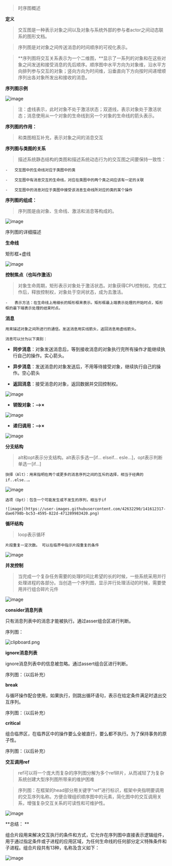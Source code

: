 > 时序图概述   

**定义**

  >   交互图是一种表示对象之间以及对象与系统外部的参与者actor之间动态联系的图形文档。

  >   序列图是对对象之间传送消息的时间顺序的可视化表示。

  >   **序列图将交互关系表示为一个二维图，**显示了一系列的对象和在这些对象之间发送和接受消息的先后顺序。顺序图中水平方向为对象维，沿水平方向排列参与交互的对象；竖向方向为时间维，沿垂直向下方向按时间递增顺序列出各对象所发出和接收的消息。

**序列图示例**

![image](https://user-images.githubusercontent.com/42632290/141611183-b28e679e-3e49-44fe-bb64-1cd37144a225.png)  

  >   注：虚线表示，此时对象不处于激活状态；双道线，表示对象处于激活状态；消息使用从一个对象的生命线到另一个对象的生命线的箭头表示。

**序列图的作用：**

  >   和类图相互补充，表示对象之间的消息交互  

**序列图与类图的关系**

  >   描述系统静态结构的类图和描述系统动态行为的交互图之间要保持一致性：

    -   交互图中的生命线对应于类图中的类  

    -   交互图中有消息交互的生命线，对应在类图中的两个类之间应该有一定的关联  

    -   交互图中的消息对应于类图中接受该消息生命线所对应的类的某个操作  

**序列图的组成：**

  >   序列图是由对象、生命线、激活和消息等构成的。

![image](https://user-images.githubusercontent.com/42632290/141611459-a237fdf3-9da9-4323-a702-e5f6e0233e5b.png)  

  序列图的详细描述

**生命线**

  矩形框+虚线

![image](https://user-images.githubusercontent.com/42632290/141611469-9f1d3f04-76d6-47fe-ab77-1e55e0add43e.png)  

**控制焦点（也叫作激活）**

  >   对象生命周期，矩形表示对象处于激活状态。对象获得CPU控制权。完成工作后，释放控制权，对象处于空闲状态，成为去激活。

    -   表示方法：在生命线上用细长的矩形框来表示。矩形框最上端表示处理的开始时点，矩形框的最下端表示处理的结束时点。

**消息**

    用来描述对象之间所进行的通信。发送消息用实线箭头，返回消息用虚线箭头。  

    消息可以分为以下类别：

-   **同步消息**：对象发送消息后，等到接收消息的对象执行完所有操作才能继续执行自己的操作。实心箭头。

-   **异步消息**：发送消息的对象发送后，不用等待接受对象，继续执行自己的操作。空心箭头

-   **返回消息**：接受消息的对象，返回数据并交回控制权。

![image](https://user-images.githubusercontent.com/42632290/141611534-89d11711-a221-4180-95a2-c839dfd15f80.png)  

-   **销毁对象：--\>×**

![image](https://user-images.githubusercontent.com/42632290/141611544-16df0aea-b322-4290-a7ce-2aa1b2a9ede9.png)  

-   **递归调用：--\>×**

![image](https://user-images.githubusercontent.com/42632290/141611954-749e1709-0485-47e5-9e99-e0b1eb941b5c.png)  

**分支结构**

  > alt和opt表示分支结构。alt表示多选一[if... elseif... esle...]，opt表示判断单选一[if...]

    抉择（Alt）：用来指明在两个或更多的消息序列之间的互斥的选择，相当于经典的if..else..。

![image](https://user-images.githubusercontent.com/42632290/141612265-a9c0e253-7f9f-447b-8091-a91659770c62.png)

    选项（Opt）：包含一个可能发生或不发生的序列，相当于if
    
    ![image](https://user-images.githubusercontent.com/42632290/141612317-dae6798b-bc53-4595-822d-471289983420.png)  

**循环结构**

  > loop表示循环  
   
    片段重复一定次数。 可以在临界中指示片段重复的条件  

![image](https://user-images.githubusercontent.com/42632290/141612341-87ff24a5-b36e-4025-9888-ae9b89233dec.png)  

**并发控制**

  > 当完成一个复杂任务需要的处理时间比希望的长的时候，一些系统采用并行处理进程的各部分。当创造一个序列图，显示并行处理活动的时候，需要使用并行组合碎片元件  

![image](https://user-images.githubusercontent.com/42632290/141612367-36536bd0-f4ad-479d-bb28-42bd157f63a3.png)  

**consider消息列表**

只有消息列表中的消息才能被执行。通过asser组合区进行判断。

序列图：

![clipboard.png](media/f09d9db486e0f4ba28221e4b88743dfc.png)

**ignore消息列表**

ignore消息列表中的信息被忽略。通过assert组合区进行判断。

序列图：（以后补充）

**break**

与循环操作配合使用，如果执行，则跳出循环语句，表示在给定条件满足时退出交互序列。

序列图：（以后补充）

**critical**

组合临界区，在临界区中的操作要么全被直行，要么都不执行。为了保持事务的原子性。

序列图：（以后补充）

**交互调用ref**

>   ref可以将一个庞大而复杂的序列图分解为多个ref碎片，从而减轻了为复杂系统创建大型序列图所带来的维护困难  

>   序列图：在框架的head部分用关键字“ref”进行标识，框架中央指明要调用的交互序列名称。方便合理组织顺序图中的元素，简化图中的交互调用关系，增强复杂交互关系的可读性和可维护性。

![image](https://user-images.githubusercontent.com/42632290/141612040-4a31a11a-130d-4e49-8766-087eab93d0b6.png)  

**总结： ** 

组合片段用来解决交互执行的条件和方式，它允许在序列图中直接表示逻辑组件，用于通过指定条件或子进程的应用区域，为任何生命线的任何部分定义特殊条件和子进程。组合片段共有13种，名称及含义如下：

![image](https://user-images.githubusercontent.com/42632290/141612454-0315ac0b-df14-4e7f-9dbb-cdb712bb52b6.png)


